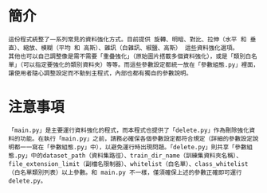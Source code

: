 # 簡介
    這份程式統整了一系列常見的資料強化方式。目前提供 旋轉、明暗、對比、拉伸（水平 和 垂直）、縮放、模糊（平均 和 高斯）、雜訊（白雜訊、椒鹽、高斯） 這些資料強化選項。
    其他也可以自己調整像是需不需要「重疊強化」（原始圖片搭載多個資料強化），或是「類別白名單」（可以指定要強化的類別資料夾）等等。而這些參數設定都統一放在「參數組態.py」裡面，讓使用者隨心調整設定而不動到主程式，內部也都有獨自的參數說明。

# 注意事項
    「main.py」是主要運行資料強化的程式，而本程式也提供了「delete.py」作為刪除強化資料的功能。在執行「main.py」之前，請務必確保各個參數設定都符合規定（詳細的參數設定說明都一一寫在「參數組態.py」中），以避免運行時出現問題。「delete.py」則共享「參數組態.py」中的dataset_path（資料集路徑）、train_dir_name（訓練集資料夾名稱）、file_extension_limit（副檔名限制器）、whitelist（白名單）、class_whitelist（白名單類別列表）以上參數。和 main.py 不一樣，僅須確保上述的參數正確即可運行 delete.py。
